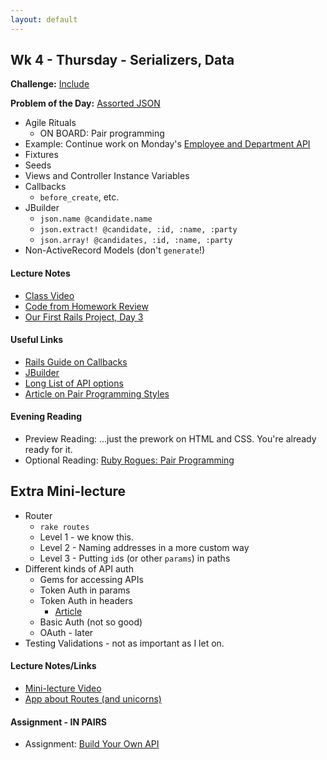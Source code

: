 ```yaml
---
layout: default
---
```


## Wk 4 - Thursday - Serializers, Data

**Challenge:** [Include](https://github.com/masonfmatthews/rails_assignments/blob/master/challenges/include_challenge.rb)

**Problem of the Day:** [Assorted JSON](https://github.com/masonfmatthews/rails_assignments/blob/master/exercises/assorted_json/)

* Agile Rituals
  * ON BOARD: Pair programming
* Example: Continue work on Monday's [Employee and Department API](https://github.com/masonfmatthews/rails_assignments/blob/master/exercises/employee_and_department_api)
* Fixtures
* Seeds
* Views and Controller Instance Variables
* Callbacks
  * `before_create`, etc.
* JBuilder
  * `json.name @candidate.name`
  * `json.extract! @candidate, :id, :name, :party`
  * `json.array! @candidates, :id, :name, :party`
* Non-ActiveRecord Models (don't `generate`!)

#### Lecture Notes

* [Class Video](https://youtu.be/dL76vePFwbQ)
* [Code from Homework Review](https://github.com/tiyd-rails-2016-01/voting_api_homework_review)
* [Our First Rails Project, Day 3](https://github.com/tiyd-rails-2016-01/first_rails_app)

#### Useful Links

* [Rails Guide on Callbacks](http://guides.rubyonrails.org/v2.3.11/activerecord_validations_callbacks.html#callbacks-overview)
* [JBuilder](https://github.com/rails/jbuilder)
* [Long List of API options](../notes/apis)
* [Article on Pair Programming Styles](http://articles.coreyhaines.com/posts/thoughts-on-pair-programming/)

#### Evening Reading

* Preview Reading: ...just the prework on HTML and CSS.  You're already ready for it.
* Optional Reading: [Ruby Rogues: Pair Programming](http://devchat.tv/ruby-rogues/026-rr-pair-programming)

## Extra Mini-lecture

* Router
  * `rake routes`
  * Level 1 - we know this.
  * Level 2 - Naming addresses in a more custom way
  * Level 3 - Putting `id`s (or other `params`) in paths
* Different kinds of API auth
  * Gems for accessing APIs
  * Token Auth in params
  * Token Auth in headers
    * [Article](https://www.codeschool.com/blog/2014/02/03/token-based-authentication-rails/)
  * Basic Auth (not so good)
  * OAuth - later
* Testing Validations - not as important as I let on.

#### Lecture Notes/Links

* [Mini-lecture Video](https://youtu.be/otGT7JyIJrk)
* [App about Routes (and unicorns)](https://github.com/tiyd-rails-2016-01/routes_app)

#### Assignment - IN PAIRS

* Assignment: [Build Your Own API](https://github.com/tiyd-rails-2016-01/build_your_own_api)
<!-- * Feedback: [Build Your Own API Feedback](feedback) -->
